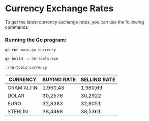# Currency Exchange Rates

To get the latest currency exchange rates, you can use the following commands:

### Running the Go program:

```bash
go run main.go currency

go build -o hb-tools.exe

.\hb-tools currency
```

| CURRENCY   | BUYING RATE | SELLING RATE |
|------------|-------------|--------------|
| GRAM ALTIN | 1.960,43    | 1.960,69     |
| DOLAR      | 30,2576     | 30,2922      |
| EURO       | 32,8383     | 32,9051      |
| STERLİN    | 38,4468     | 38,5361      |